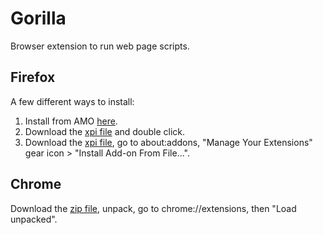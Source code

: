 # Gorilla

Browser extension to run web page scripts.

## Firefox
A few different ways to install:

1. Install from AMO [here](https://addons.mozilla.org/en-US/firefox/addon/sj-gorilla).
2. Download the [xpi file](https://github.com/slammayjammay/gorilla/releases/download/v1.2.3/gorilla.xpi) and double click.
3. Download the [xpi file](https://github.com/slammayjammay/gorilla/releases/download/v1.2.3/gorilla.xpi), go to about:addons, "Manage Your Extensions" gear icon > "Install Add-on From File...".

## Chrome
Download the [zip file](https://github.com/slammayjammay/gorilla/releases/download/v1.2.3/gorilla.zip), unpack, go to chrome://extensions, then "Load unpacked".
